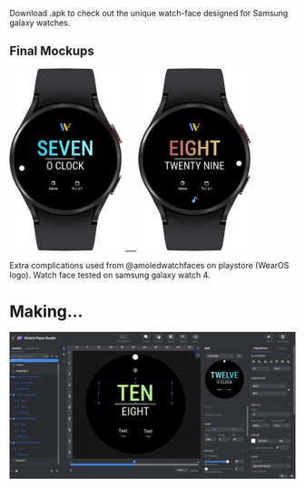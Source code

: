 Download .apk to check out the unique watch-face designed for Samsung galaxy watches. 

## Final Mockups
<img src="Mockup1.png" width="200" />      ___      <img src="Mockup2.png" width="200" />

Extra complications used from @amoledwatchfaces on playstore (WearOS logo). 
Watch face tested on samsung galaxy watch 4.

# Making...
![Watch Face Studio](WFStudio.png)
